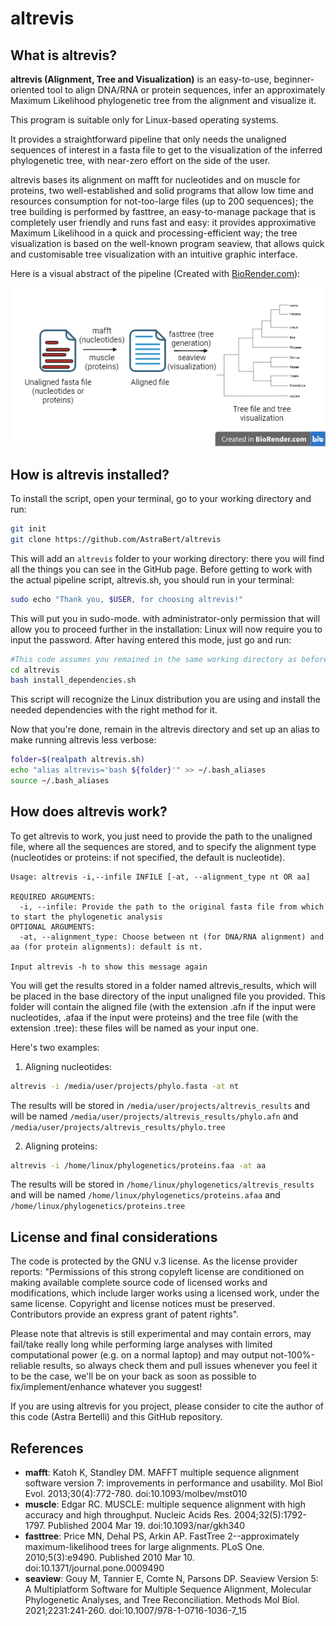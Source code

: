 # altrevis

## What is altrevis?
**altrevis (Alignment, Tree and Visualization)** is an easy-to-use, beginner-oriented tool to align DNA/RNA or protein sequences, infer an approximately Maximum Likelihood phylogenetic tree from the alignment and visualize it. 

This program is suitable only for Linux-based operating systems.

It provides a straightforward pipeline that only needs the unaligned sequences of interest in a fasta file to get to the visualization of the inferred phylogenetic tree, with near-zero effort on the side of the user. 

altrevis bases its alignment on mafft for nucleotides and on muscle for proteins, two well-established and solid programs that allow low time and resources consumption for not-too-large files (up to 200 sequences); the tree building is performed by fasttree, an easy-to-manage package that is completely user friendly and runs fast and easy: it provides approximative Maximum Likelihood in a quick and processing-efficient way; the tree visualization is based on the well-known program seaview, that allows quick and customisable tree visualization with an intuitive graphic interface.

Here is a visual abstract of the pipeline (Created with [BioRender.com](https://www.biorender.com/)):

![Alt](./visual_abstract.png)

## How is altrevis installed?

To install the script, open your terminal, go to your working directory and run:

```bash
git init
git clone https://github.com/AstraBert/altrevis
```

This will add an `altrevis` folder to your working directory: there you will find all the things you can see in the GitHub page. Before getting to work with the actual pipeline script, altrevis.sh, you should run in your terminal:

```bash
sudo echo "Thank you, $USER, for choosing altrevis!"  
```

This will put you in sudo-mode. with administrator-only permission that will allow you to proceed further in the installation: Linux will now require you to input the password. After having entered this mode, just go and run:

```bash
#This code assumes you remained in the same working directory as before
cd altrevis
bash install_dependencies.sh
```
This script will recognize the Linux distribution you are using and install the needed dependencies with the right method for it. 

Now that you're done, remain in the altrevis directory and set up an alias to make running altrevis less verbose:

```bash
folder=$(realpath altrevis.sh)
echo "alias altrevis='bash ${folder}'" >> ~/.bash_aliases
source ~/.bash_aliases
```

## How does altrevis work?

To get altrevis to work, you just need to provide the path to the unaligned file, where all the sequences are stored, and to specify the alignment type (nucleotides or proteins: if not specified, the default is nucleotide).

```
Usage: altrevis -i,--infile INFILE [-at, --alignment_type nt OR aa]

REQUIRED ARGUMENTS:
  -i, --infile: Provide the path to the original fasta file from which to start the phylogenetic analysis
OPTIONAL ARGUMENTS:
  -at, --alignment_type: Choose between nt (for DNA/RNA alignment) and aa (for protein alignments): default is nt.

Input altrevis -h to show this message again
```
You will get the results stored in a folder named altrevis_results, which will be placed in the base directory of the input unaligned file you provided. This folder will contain the aligned file (with the extension .afn if the input were nucleotides, .afaa if the input were proteins) and the tree file (with the extension .tree): these files will be named as your input one. 

Here's two examples:

1. Aligning nucleotides:
  ```bash
  altrevis -i /media/user/projects/phylo.fasta -at nt
  ```
  The results will be stored in `/media/user/projects/altrevis_results` and will be named `/media/user/projects/altrevis_results/phylo.afn` and `/media/user/projects/altrevis_results/phylo.tree`


2. Aligning proteins:
  ```bash
  altrevis -i /home/linux/phylogenetics/proteins.faa -at aa
  ```
  The results will be stored in `/home/linux/phylogenetics/altrevis_results` and will be named `/home/linux/phylogenetics/proteins.afaa` and `/home/linux/phylogenetics/proteins.tree`

## License and final considerations
The code is protected by the GNU v.3 license. As the license provider reports: "Permissions of this strong copyleft license are conditioned on making available complete source code of licensed works and modifications, which include larger works using a licensed work, under the same license. Copyright and license notices must be preserved. Contributors provide an express grant of patent rights".

Please note that altrevis is still experimental and may contain errors, may fail/take really long while performing large analyses with limited computational power (e.g. on a normal laptop) and may output not-100%-reliable results, so always check them and pull issues whenever you feel it to be the case, we'll be on your back as soon as possible to fix/implement/enhance whatever you suggest!

If you are using altrevis for you project, please consider to cite the author of this code (Astra Bertelli) and this GitHub repository. 


## References
- **mafft**: Katoh K, Standley DM. MAFFT multiple sequence alignment software version 7: improvements in performance and usability. Mol Biol Evol. 2013;30(4):772-780. doi:10.1093/molbev/mst010
- **muscle**: Edgar RC. MUSCLE: multiple sequence alignment with high accuracy and high throughput. Nucleic Acids Res. 2004;32(5):1792-1797. Published 2004 Mar 19. doi:10.1093/nar/gkh340
- **fasttree**: Price MN, Dehal PS, Arkin AP. FastTree 2--approximately maximum-likelihood trees for large alignments. PLoS One. 2010;5(3):e9490. Published 2010 Mar 10. doi:10.1371/journal.pone.0009490
- **seaview**: Gouy M, Tannier E, Comte N, Parsons DP. Seaview Version 5: A Multiplatform Software for Multiple Sequence Alignment, Molecular Phylogenetic Analyses, and Tree Reconciliation. Methods Mol Biol. 2021;2231:241-260. doi:10.1007/978-1-0716-1036-7_15
